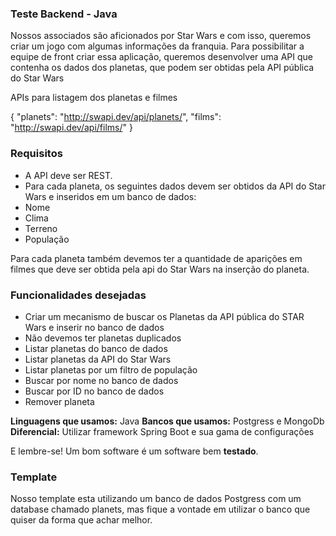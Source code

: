 ### Teste Backend - Java

Nossos associados são aficionados por Star Wars e com isso, queremos criar um jogo com algumas informações da franquia.
Para possibilitar a equipe de front criar essa aplicação, queremos desenvolver uma API que contenha os dados dos planetas, que podem ser obtidas pela API pública do Star Wars 

APIs para listagem dos planetas e filmes

{
    "planets": "http://swapi.dev/api/planets/", 
    "films": "http://swapi.dev/api/films/"
}


### Requisitos

- A API deve ser REST.
- Para cada planeta, os seguintes dados devem ser obtidos da API do Star Wars e inseridos em um banco de dados:
 - Nome
 - Clima
 - Terreno
 - População
 
 Para cada planeta também devemos ter a quantidade de aparições em filmes que deve ser obtida pela api do Star Wars na inserção do planeta.


### Funcionalidades desejadas

- Criar um mecanismo de buscar os Planetas da API pública do STAR Wars e inserir no banco de dados
- Não devemos ter planetas duplicados
- Listar planetas do banco de dados
- Listar planetas da API do Star Wars
- Listar planetas por um filtro de população
- Buscar por nome no banco de dados
- Buscar por ID no banco de dados
- Remover planeta

**Linguagens que usamos:** Java
**Bancos que usamos:** Postgress e MongoDb
**Diferencial:** Utilizar framework Spring Boot e sua gama de configurações

E lembre-se! Um bom software é um software bem **testado**.

### Template

Nosso template esta utilizando um banco de dados Postgress com um database chamado planets, mas fique a vontade em utilizar o banco que quiser da forma que achar melhor.



